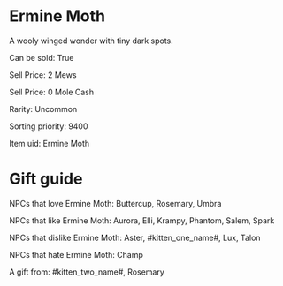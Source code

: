 # Ermine Moth

A wooly winged wonder with tiny dark spots.

Can be sold: True

Sell Price: 2 Mews

Sell Price: 0 Mole Cash

Rarity: Uncommon

Sorting priority: 9400

Item uid: Ermine Moth

# Gift guide

NPCs that love Ermine Moth: Buttercup, Rosemary, Umbra

NPCs that like Ermine Moth: Aurora, Elli, Krampy, Phantom, Salem, Spark

NPCs that dislike Ermine Moth: Aster, #kitten_one_name#, Lux, Talon

NPCs that hate Ermine Moth: Champ

A gift from: #kitten_two_name#, Rosemary